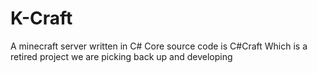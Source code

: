 # K-Craft
A minecraft server written in C#
Core source code is C#Craft 
Which is a retired project we are picking back up and developing
